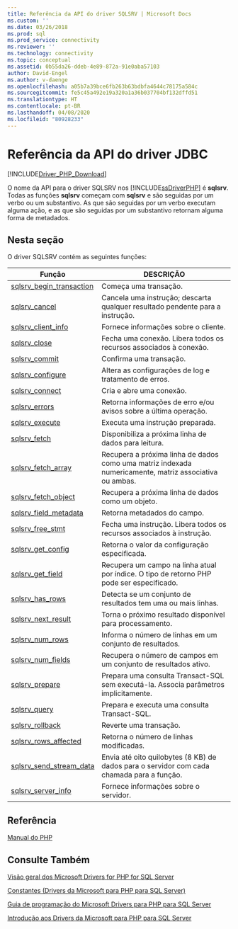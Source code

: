 ```yaml
---
title: Referência da API do driver SQLSRV | Microsoft Docs
ms.custom: ''
ms.date: 03/26/2018
ms.prod: sql
ms.prod_service: connectivity
ms.reviewer: ''
ms.technology: connectivity
ms.topic: conceptual
ms.assetid: 0b55da26-ddeb-4e89-872a-91e0aba57103
author: David-Engel
ms.author: v-daenge
ms.openlocfilehash: a05b7a39bce6fb263b63bdbfa4644c78175a584c
ms.sourcegitcommit: fe5c45a492e19a320a1a36b037704bf132dffd51
ms.translationtype: HT
ms.contentlocale: pt-BR
ms.lasthandoff: 04/08/2020
ms.locfileid: "80928233"
---
```

# <a name="sqlsrv-driver-api-reference"></a>Referência da API do driver JDBC
[!INCLUDE[Driver_PHP_Download](../../includes/driver_php_download.md)]

O nome da API para o driver SQLSRV nos [!INCLUDE[ssDriverPHP](../../includes/ssdriverphp_md.md)] é **sqlsrv**. Todas as funções **sqlsrv** começam com **sqlsrv** e são seguidas por um verbo ou um substantivo. As que são seguidas por um verbo executam alguma ação, e as que são seguidas por um substantivo retornam alguma forma de metadados.  
  
## <a name="in-this-section"></a>Nesta seção  
O driver SQLSRV contém as seguintes funções:  
  
|Função|DESCRIÇÃO|  
|------------|---------------|  
|[sqlsrv_begin_transaction](../../connect/php/sqlsrv-begin-transaction.md)|Começa uma transação.|  
|[sqlsrv_cancel](../../connect/php/sqlsrv-cancel.md)|Cancela uma instrução; descarta qualquer resultado pendente para a instrução.|  
|[sqlsrv_client_info](../../connect/php/sqlsrv-client-info.md)|Fornece informações sobre o cliente.|  
|[sqlsrv_close](../../connect/php/sqlsrv-close.md)|Fecha uma conexão. Libera todos os recursos associados à conexão.|  
|[sqlsrv_commit](../../connect/php/sqlsrv-commit.md)|Confirma uma transação.|  
|[sqlsrv_configure](../../connect/php/sqlsrv-configure.md)|Altera as configurações de log e tratamento de erros.|  
|[sqlsrv_connect](../../connect/php/sqlsrv-connect.md)|Cria e abre uma conexão.|  
|[sqlsrv_errors](../../connect/php/sqlsrv-errors.md)|Retorna informações de erro e/ou avisos sobre a última operação.|  
|[sqlsrv_execute](../../connect/php/sqlsrv-execute.md)|Executa uma instrução preparada.|  
|[sqlsrv_fetch](../../connect/php/sqlsrv-fetch.md)|Disponibiliza a próxima linha de dados para leitura.|  
|[sqlsrv_fetch_array](../../connect/php/sqlsrv-fetch-array.md)|Recupera a próxima linha de dados como uma matriz indexada numericamente, matriz associativa ou ambas.|  
|[sqlsrv_fetch_object](../../connect/php/sqlsrv-fetch-object.md)|Recupera a próxima linha de dados como um objeto.|  
|[sqlsrv_field_metadata](../../connect/php/sqlsrv-field-metadata.md)|Retorna metadados do campo.|  
|[sqlsrv_free_stmt](../../connect/php/sqlsrv-free-stmt.md)|Fecha uma instrução. Libera todos os recursos associados à instrução.|  
|[sqlsrv_get_config](../../connect/php/sqlsrv-get-config.md)|Retorna o valor da configuração especificada.|  
|[sqlsrv_get_field](../../connect/php/sqlsrv-get-field.md)|Recupera um campo na linha atual por índice. O tipo de retorno PHP pode ser especificado.|  
|[sqlsrv_has_rows](../../connect/php/sqlsrv-has-rows.md)|Detecta se um conjunto de resultados tem uma ou mais linhas.|  
|[sqlsrv_next_result](../../connect/php/sqlsrv-next-result.md)|Torna o próximo resultado disponível para processamento.|  
|[sqlsrv_num_rows](../../connect/php/sqlsrv-num-rows.md)|Informa o número de linhas em um conjunto de resultados.|  
|[sqlsrv_num_fields](../../connect/php/sqlsrv-num-fields.md)|Recupera o número de campos em um conjunto de resultados ativo.|  
|[sqlsrv_prepare](../../connect/php/sqlsrv-prepare.md)|Prepara uma consulta Transact-SQL sem executá-la. Associa parâmetros implicitamente.|  
|[sqlsrv_query](../../connect/php/sqlsrv-query.md)|Prepara e executa uma consulta Transact-SQL.|  
|[sqlsrv_rollback](../../connect/php/sqlsrv-rollback.md)|Reverte uma transação.|  
|[sqlsrv_rows_affected](../../connect/php/sqlsrv-rows-affected.md)|Retorna o número de linhas modificadas.|  
|[sqlsrv_send_stream_data](../../connect/php/sqlsrv-send-stream-data.md)|Envia até oito quilobytes (8 KB) de dados para o servidor com cada chamada para a função.|  
|[sqlsrv_server_info](../../connect/php/sqlsrv-server-info.md)|Fornece informações sobre o servidor.|  
  
## <a name="reference"></a>Referência  
[Manual do PHP](https://php.net/manual)  
  
## <a name="see-also"></a>Consulte Também  
[Visão geral dos Microsoft Drivers for PHP for SQL Server](../../connect/php/overview-of-the-php-sql-driver.md)

[Constantes &#40;Drivers da Microsoft para PHP para SQL Server&#41;](../../connect/php/constants-microsoft-drivers-for-php-for-sql-server.md)

[Guia de programação do Microsoft Drivers para PHP para SQL Server](../../connect/php/programming-guide-for-php-sql-driver.md)

[Introdução aos Drivers da Microsoft para PHP para SQL Server](../../connect/php/getting-started-with-the-php-sql-driver.md)
  
